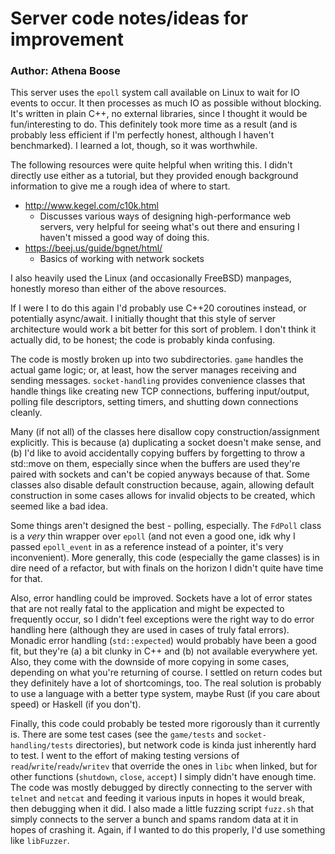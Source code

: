 # Server code notes/ideas for improvement

### Author: Athena Boose

This server uses the `epoll` system call available on Linux to wait for IO events to occur.
It then processes as much IO as possible without blocking.
It's written in plain C++, no external libraries, since I thought it would be fun/interesting to do.
This definitely took more time as a result (and is probably less efficient if I'm perfectly honest, although I haven't benchmarked).
I learned a lot, though, so it was worthwhile.

The following resources were quite helpful when writing this.
I didn't directly use either as a tutorial, but they provided enough background information to give me a rough idea of where to start.

- <http://www.kegel.com/c10k.html>
    - Discusses various ways of designing high-performance web servers, very helpful for seeing what's out there and ensuring I haven't missed a good way of doing this.
- <https://beej.us/guide/bgnet/html/> 
    - Basics of working with network sockets

I also heavily used the Linux (and occasionally FreeBSD) manpages, honestly moreso than either of the above resources.

If I were I to do this again I'd probably use C++20 coroutines instead, or potentially async/await.
I initially thought that this style of server architecture would work a bit better for this sort of problem.
I don't think it actually did, to be honest; the code is probably kinda confusing.

The code is mostly broken up into two subdirectories.
`game` handles the actual game logic; or, at least, how the server manages receiving and sending messages.
`socket-handling` provides convenience classes that handle things like creating new TCP connections, buffering input/output, polling file descriptors, setting timers, and shutting down connections cleanly.

Many (if not all) of the classes here disallow copy construction/assignment explicitly.
This is because (a) duplicating a socket doesn't make sense, and (b) I'd like to avoid accidentally copying buffers by forgetting to throw a std::move on them, especially since when the buffers are used they're paired with sockets and can't be copied anyways because of that.
Some classes also disable default construction because, again, allowing default construction in some cases allows for invalid objects to be created, which seemed like a bad idea.

Some things aren't designed the best - polling, especially.
The `FdPoll` class is a *very* thin wrapper over `epoll` (and not even a good one, idk why I passed `epoll_event` in as a reference instead of a pointer, it's very inconvenient).
More generally, this code (especially the game classes) is in dire need of a refactor, but with finals on the horizon I didn't quite have time for that.

Also, error handling could be improved.
Sockets have a lot of error states that are not really fatal to the application and might be expected to frequently occur, so I didn't feel exceptions were the right way to do error handling here (although they are used in cases of truly fatal errors).
Monadic error handling (`std::expected`) would probably have been a good fit, but they're (a) a bit clunky in C++ and (b) not available everywhere yet.
Also, they come with the downside of more copying in some cases, depending on what you're returning of course.
I settled on return codes but they definitely have a lot of shortcomings, too.
The real solution is probably to use a language with a better type system, maybe Rust (if you care about speed) or Haskell (if you don't).

Finally, this code could probably be tested more rigorously than it currently is.
There are some test cases (see the `game/tests` and `socket-handling/tests` directories), but network code is kinda just inherently hard to test.
I went to the effort of making testing versions of `read`/`write`/`readv`/`writev` that override the ones in `libc` when linked, but for other functions (`shutdown`, `close`, `accept`) I simply didn't have enough time.
The code was mostly debugged by directly connecting to the server with `telnet` and `netcat` and feeding it various inputs in hopes it would break, then debugging when it did.
I also made a little fuzzing script `fuzz.sh` that simply connects to the server a bunch and spams random data at it in hopes of crashing it.
Again, if I wanted to do this properly, I'd use something like `libFuzzer`.

